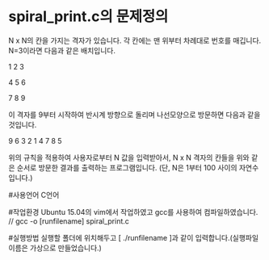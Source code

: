 # spiral_print.c의 문제정의

N x N의 칸을 가지는 격자가 있습니다. 각 칸에는 맨 위부터 차례대로 번호를 매깁니다.
N=3이라면 다음과 같은 배치입니다.

1 2 3

4 5 6

7 8 9

이 격자를 9부터 시작하여 반시계 방향으로 돌리며 나선모양으로 방문하면 다음과 같을 것입니다.

9 6 3 2 1 4 7 8 5

위의 규칙을 적용하여 사용자로부터 N 값을 입력받아서, N x N 격자의 칸들을 위와 같은 순서로 방문한 결과를 출력하는 프로그램입니다. (단, N은 1부터 100 사이의 자연수입니다.)

#사용언어
C언어

#작업환경
Ubuntu 15.04의 vim에서 작업하였고 gcc를 사용하여 컴파일하였습니다. // gcc -o [runfilename] spiral_print.c

#실행방법
실행할 폴더에 위치해두고 [ ./runfilename ]과 같이 입력합니다.(실행파일 이름은 가상으로 만들었습니다.)
